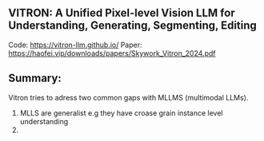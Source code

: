

##  VITRON: A Unified Pixel-level Vision LLM for Understanding, Generating, Segmenting, Editing

Code: https://vitron-llm.github.io/
Paper: https://haofei.vip/downloads/papers/Skywork_Vitron_2024.pdf

## Summary:

Vitron tries to adress two common gaps with MLLMS (multimodal LLMs). 
1. MLLS are generalist e.g they have croase grain instance level understanding
2. 